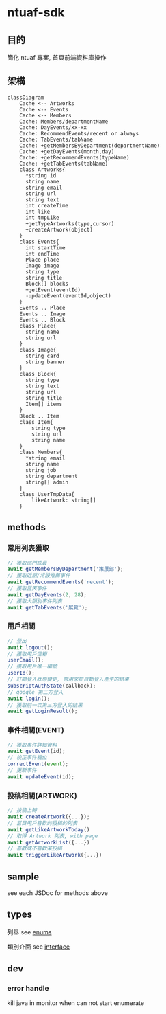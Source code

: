 # ntuaf-sdk

## 目的

簡化 ntuaf 專案, 首頁前端資料庫操作

## 架構

```mermaid
classDiagram
    Cache <-- Artworks
    Cache <-- Events
    Cache <-- Members
    Cache: Members/departmentName
    Cache: DayEvents/xx-xx
    Cache: RecommendEvents/recent or always
    Cache: TabEvents/tabName
    Cache: +getMembersByDepartment(departmentName)
    Cache: +getDayEvents(month,day)
    Cache: +getRecommendEvents(typeName)
    Cache: +getTabEvents(tabName)
    class Artworks{
      *string id
      string name
      string email
      string url
      string text
      int createTime
      int like
      int tmpLike
      +getTypeArtworks(type,cursor)
      +createArtwork(object)
    }
    class Events{
      int startTime
      int endTime
      Place place
      Image image
      string type
      string title
      Block[] blocks
      +getEvent(eventId)
      -updateEvent(eventId,object)
    }
    Events .. Place
    Events .. Image
    Events .. Block
    class Place{
      string name
      string url
    }
    class Image{
      string card
      string banner
    }
    class Block{
      string type
      string text
      string url
      string title
      Item[] items
    }
    Block .. Item
    class Item{
        string type
        string url
        string name
    }
    class Members{
      *string email
      string name
      string job
      string department
      string[] admin
    }
    class UserTmpData{
        likeArtwork: string[]
    }
```

## methods

### 常用列表獲取

```javascript
// 獲取部門成員
await getMembersByDepartment('策展部');
// 獲取近期/常設推薦事件
await getRecommendEvents('recent');
// 獲取當天事件
await getDayEvents(2, 28);
// 獲取大類別事件列表
await getTabEvents('展覽');
```

### 用戶相關

```javascript
// 登出
await logout();
// 獲取用戶信箱
userEmail();
// 獲取用戶唯一編號
userId();
// 訂閱登入狀態變更, 常用來抓自動登入產生的結果
subscriptAuthState(callback);
// google 第三方登入
await login();
// 獲取前一次第三方登入的結果
await getLoginResult();
```

### 事件相關(EVENT)

```javascript
// 獲取事件詳細資料
await getEvent(id);
// 校正事件欄位
correctEvent(event);
// 更新事件
await updateEvent(id);
```

### 投稿相關(ARTWORK)

```javascript
// 投稿上轉
await createArtwork({...});
// 當日用戶喜歡的投稿的列表
await getLikeArtworkToday()
// 取得 Artwork 列表, with page
await getArtworkList({...})
// 喜歡或不喜歡某投稿
await triggerLikeArtwork({...})
```

## sample

see each JSDoc for methods above

## types

列舉
see [enums](./dist/types/enums.d.ts)

類別介面
see [interface](./dist/types/types.d.ts)

## dev

### error handle

kill java in monitor when can not start enumerate
